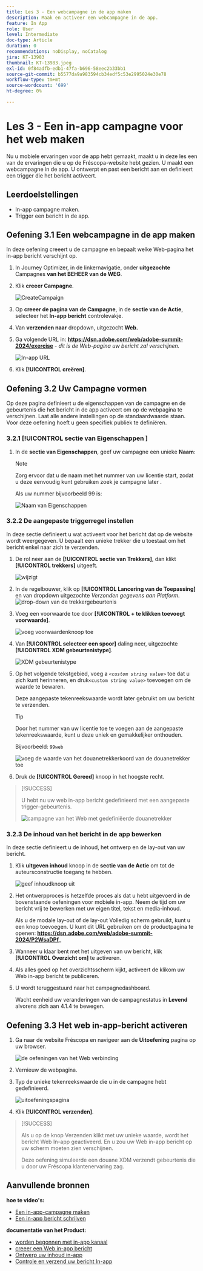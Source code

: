 ```yaml
---
title: Les 3 - Een webcampagne in de app maken
description: Maak en activeer een webcampagne in de app.
feature: In App
role: User
level: Intermediate
doc-type: Article
duration: 0
recommendations: noDisplay, noCatalog
jira: KT-13983
thumbnail: KT-13983.jpeg
exl-id: 0f84adfb-edb1-47fa-b696-58eec2b33bb1
source-git-commit: b5577da9a983594cb34edf5c53e2995024e30e78
workflow-type: tm+mt
source-wordcount: '699'
ht-degree: 0%

---
```


# Les 3 - Een in-app campagne voor het web maken

Nu u mobiele ervaringen voor de app hebt gemaakt, maakt u in deze les een van de ervaringen die u op de Fréscopa-website hebt gezien. U maakt een webcampagne in de app. U ontwerpt en past een bericht aan en definieert een trigger die het bericht activeert.

## Leerdoelstellingen

* In-app campagne maken.
* Trigger een bericht in de app.

## Oefening 3.1 Een webcampagne in de app maken

In deze oefening creeert u de campagne en bepaalt welke Web-pagina het in-app bericht verschijnt op.

1. In Journey Optimizer, in de linkernavigatie, onder **uitgezochte** Campagnes **van het BEHEER van de WEG**.

1. Klik **creeer Campagne**.

   ![ CreateCampaign ](/help/summit-lab-2024/l820-lab-workbook/assets/4-1-create-campaign.png)

1. Op **creeer de pagina van de Campagne**, in de **sectie van de Actie**, selecteer het **In-app bericht** controlevakje.

1. Van **verzenden naar** dropdown, uitgezocht **Web.**

1. Ga volgende URL in: **https://dsn.adobe.com/web/adobe-summit-2024/exercise** - *dit is de Web-pagina uw bericht zal verschijnen.*

   ![ In-app URL ](/help/summit-lab-2024/l820-lab-workbook/assets/4-1-1-in-app-url.png)

1. Klik **[!UICONTROL creëren]**.

## Oefening 3.2 Uw Campagne vormen

Op deze pagina definieert u de eigenschappen van de campagne en de gebeurtenis die het bericht in de app activeert om op de webpagina te verschijnen. Laat alle andere instellingen op de standaardwaarde staan. Voor deze oefening hoeft u geen specifiek publiek te definiëren.

### 3.2.1 [!UICONTROL &#x200B; sectie van Eigenschappen &#x200B;]

1. In de **sectie van Eigenschappen**, geef uw campagne een unieke **Naam**:

   >[!NOTE]
   > Zorg ervoor dat u de naam met het nummer van uw licentie start, zodat u deze eenvoudig kunt gebruiken
   > zoek je campagne later .
   > 
   > Als uw nummer bijvoorbeeld 99 is: 
   >
   > ![ Naam van Eigenschappen ](/help/summit-lab-2024/l820-lab-workbook/assets/4-1-2-properties-name.png)


### 3.2.2 De aangepaste triggerregel instellen

In deze sectie definieert u wat activeert voor het bericht dat op de website wordt weergegeven. U bepaalt een unieke trekker die u toestaat om het bericht enkel naar zich te verzenden.

1. De rol neer aan de **[!UICONTROL sectie van Trekkers]**, dan klikt **[!UICONTROL trekkers]** uitgeeft.

   ![ wijzigt ](/help/summit-lab-2024/l820-lab-workbook/assets/3-2-1-2-edit-triggers.png)

1. In de regelbouwer, klik op **[!UICONTROL Lancering van de Toepassing]** en van dropdown uitgezochte *Verzonden gegevens aan Platform*.
   ![ drop-down van de trekkergebeurtenis ](/help/summit-lab-2024/l820-lab-workbook/assets/trigger-drop-down-sent-to-platform.png)

1. Voeg een voorwaarde toe door **[!UICONTROL + te klikken toevoegt voorwaarde]**.

   ![ voeg voorwaardenknoop ](/help/summit-lab-2024/l820-lab-workbook/assets/3-2-1-3-add-condition.png) toe

1. Van **[!UICONTROL selecteer een spoor]** daling neer, uitgezochte **[!UICONTROL XDM gebeurtenistype]**.

   ![ XDM gebeurtenistype ](/help/summit-lab-2024/l820-lab-workbook/assets/4-1-2-dropdown-xdm-event.png)


1. Op het volgende tekstgebied, voeg a *`<custom string value>`* toe dat u zich kunt herinneren, en druk **&#x200B;**&#x200B;`<custom string value>` toevoegen om de waarde te bewaren.

   Deze aangepaste tekenreekswaarde wordt later gebruikt om uw bericht te verzenden.

   >[!TIP]
   > Door het nummer van uw licentie toe te voegen aan de aangepaste tekenreekswaarde, kunt u deze uniek en gemakkelijker onthouden.
   > 
   > Bijvoorbeeld: `99web`
   > 

   ![ voeg de waarde van het douanetrekkerkoord van de douanetrekker ](/help/summit-lab-2024/l820-lab-workbook/assets/4-1-2-add-custom-trigger-dropdown.png) toe

1. Druk de **[!UICONTROL Gereed]** knoop in het hoogste recht.

>[!SUCCESS]
>
>U hebt nu uw web in-app bericht gedefinieerd met een aangepaste trigger-gebeurtenis.
>
>![ campagne van het Web met gedefiniëerde douanetrekker ](/help/summit-lab-2024/l820-lab-workbook/assets/4-1-2-2-web-campaign-with-custom-trigger.png)


### 3.2.3 De inhoud van het bericht in de app bewerken

In deze sectie definieert u de inhoud, het ontwerp en de lay-out van uw bericht.

1. Klik **uitgeven inhoud** knoop in de **sectie van de Actie** om tot de auteursconstructie toegang te hebben.

   ![ geef inhoudknoop ](/help/summit-lab-2024/l820-lab-workbook/assets/3-1-3-1-edit-content-button.png) uit

1. Het ontwerpproces is hetzelfde proces als dat u hebt uitgevoerd in de bovenstaande oefeningen voor mobiele in-app. Neem de tijd om uw bericht vrij te bewerken met uw eigen titel, tekst en media-inhoud.

   Als u de modale lay-out of de lay-out Volledig scherm gebruikt, kunt u een knop toevoegen. U kunt dit URL gebruiken om de productpagina te openen: **https://dsn.adobe.com/web/adobe-summit-2024/P2WsaDPf_**

1. Wanneer u klaar bent met het uitgeven van uw bericht, klik **[!UICONTROL Overzicht om]** te activeren.

1. Als alles goed op het overzichtsscherm kijkt, activeert de klik **&#x200B;**&#x200B;om uw Web in-app bericht te publiceren.

1. U wordt teruggestuurd naar het campagnedashboard.

   Wacht eenheid uw veranderingen van de campagnestatus in **Levend** alvorens zich aan 4.1.4 te bewegen.

## Oefening 3.3 Het web in-app-bericht activeren

1. Ga naar de website Fréscopa en navigeer aan de **Uitoefening** pagina op uw browser.

   ![ de oefeningen van het Web verbinding ](/help/summit-lab-2024/l820-lab-workbook/assets/4-2-frescopa-web-exercise-link.png)

1. Vernieuw de webpagina.

1. Typ de unieke tekenreekswaarde die u in de campagne hebt gedefinieerd.

   ![ uitoefeningspagina ](/help/summit-lab-2024/l820-lab-workbook/assets/4-2-exercise-page.png)

1. Klik **[!UICONTROL verzenden]**.

>[!SUCCESS]
>
>Als u op de knop Verzenden klikt met uw unieke waarde, wordt het bericht Web In-app geactiveerd. En u zou uw Web in-app bericht op uw scherm moeten zien verschijnen.
>
>Deze oefening simuleerde een douane XDM verzendt gebeurtenis die u door uw Fréscopa klantenervaring zag.


## Aanvullende bronnen

**hoe te video&#39;s:**

* [Een in-app-campagne maken](/help/channels/create-an-in-app-campaign.md)
* [Een in-app bericht schrijven](/help/channels/author-in-app-messages.md)

**documentatie van het Product:**

* [ worden begonnen met in-app kanaal ](https://experienceleague.adobe.com/en/docs/journey-optimizer/using/in-app/get-started-in-app)
* [ creeer een Web in-app bericht ](https://experienceleague.adobe.com/en/docs/journey-optimizer/using/in-app/create-in-app-web)
* [ Ontwerp uw inhoud in-app ](https://experienceleague.adobe.com/en/docs/journey-optimizer/using/in-app/design-in-app)
* [ Controle en verzend uw bericht In-app ](https://experienceleague.adobe.com/en/docs/journey-optimizer/using/in-app/send-in-app)
